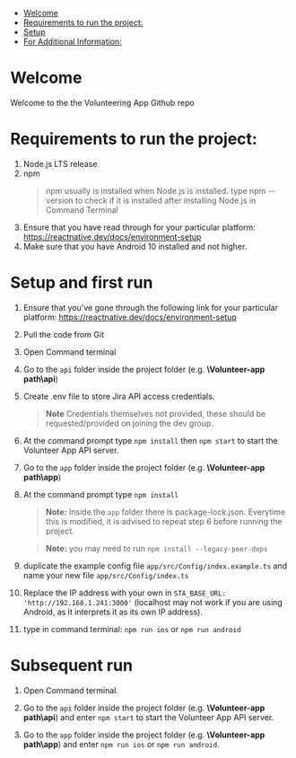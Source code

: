 - [Welcome](#welcome)
- [Requirements to run the project:](#requirements-to-run-the-project)
- [Setup](#setup)
- [For Additional Information:](#for-additional-information)

# Welcome

Welcome to the the Volunteering App Github repo

# Requirements to run the project:
       
1. Node.js LTS release         
2. npm     
   >npm usually is installed when Node.js is installed. type npm --version to check if it is installed after installing Node.js in Command Terminal 
3. Ensure that you have read through for your particular platform: https://reactnative.dev/docs/environment-setup
4. Make sure that you have Android 10 installed and not higher.

# Setup and first run 

1. Ensure that you've gone through the following link for your particular platform: https://reactnative.dev/docs/environment-setup

2. Pull the code from Git
 
3. Open Command terminal

4. Go to the `api` folder inside the project folder (e.g. **\Volunteer-app path\api**)

5. Create .env file to store Jira API access credentials.
    >**Note** Credentials themselves not provided, these should be requested/provided on joining the dev group.

6. At the command prompt type `npm install` then `npm start` to start the Volunteer App API server.

7. Go to the `app` folder inside the project folder (e.g. **\Volunteer-app path\app**)      
 
8. At the command prompt type `npm install`     
    >**Note:** Inside the `app` folder there is package-lock.json. Everytime this is modified, it is advised to repeat step 6 before  running the project.
          
    >**Note:** you may need to run `npm install --legacy-peer-deps`

9. duplicate the example config file `app/src/Config/index.example.ts` and name your new file `app/src/Config/index.ts`

10. Replace the IP address with your own in `STA_BASE_URL: 'http://192.168.1.241:3000'` (localhost may not work if you are using Android, as it interprets it as its own IP address).

11. type in command terminal: `npm run ios` or `npm run android`

# Subsequent run

1. Open Command terminal.

2. Go to the `api` folder inside the project folder (e.g. **\Volunteer-app path\api**) and enter `npm start` to start the Volunteer App API server.

3. Go to the `app` folder inside the project folder (e.g. **\Volunteer-app path\app**) and enter `npm run ios` or `npm run android`.